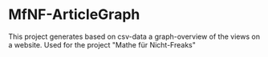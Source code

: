 # MfNF-ArticleGraph
This project generates based on csv-data a graph-overview of the views on a website. Used for the project "Mathe für Nicht-Freaks"
